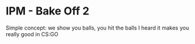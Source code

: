 # IPM - Bake Off 2

Simple concept: we show you balls, you hit the balls
I heard it makes you really good in CS:GO
